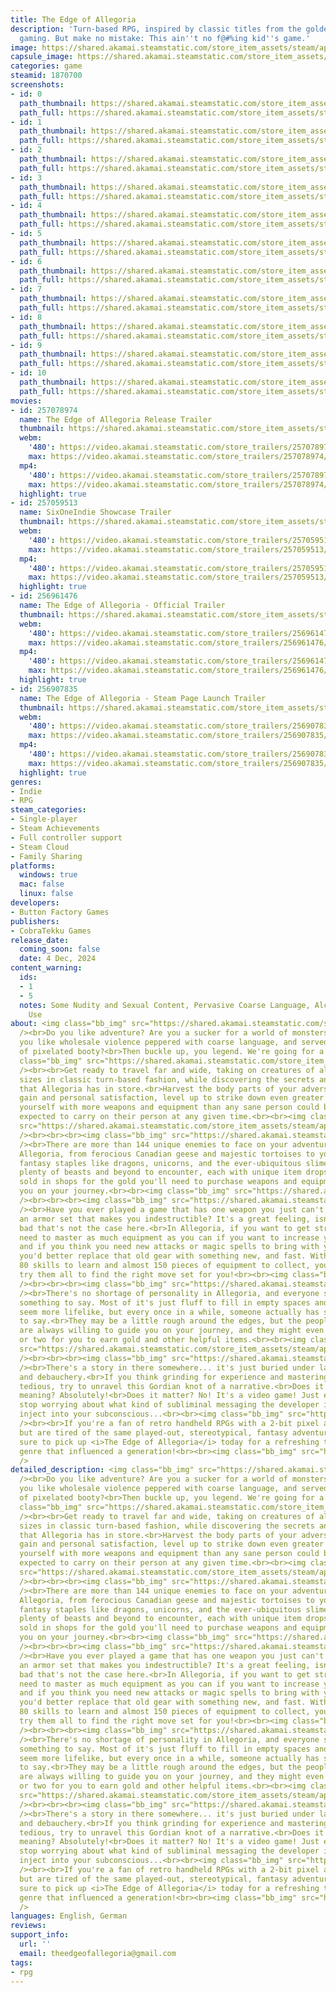 ```yaml
---
title: The Edge of Allegoria
description: 'Turn-based RPG, inspired by classic titles from the golden age of handheld
  gaming. But make no mistake: This ain''t no f@#%ing kid''s game.'
image: https://shared.akamai.steamstatic.com/store_item_assets/steam/apps/1870700/header.jpg?t=1733687338
capsule_image: https://shared.akamai.steamstatic.com/store_item_assets/steam/apps/1870700/4a20f62ce56a01c4f75d905db23ebd279e77f5f2/capsule_231x87.jpg?t=1733687338
categories: game
steamid: 1870700
screenshots:
- id: 0
  path_thumbnail: https://shared.akamai.steamstatic.com/store_item_assets/steam/apps/1870700/ss_bc5aa67ea677e2856c62b766aafa12ee5673d312.600x338.jpg?t=1733687338
  path_full: https://shared.akamai.steamstatic.com/store_item_assets/steam/apps/1870700/ss_bc5aa67ea677e2856c62b766aafa12ee5673d312.1920x1080.jpg?t=1733687338
- id: 1
  path_thumbnail: https://shared.akamai.steamstatic.com/store_item_assets/steam/apps/1870700/ss_6ffec3e0342a31ddb3f0ea2fb330b1fe4aa08460.600x338.jpg?t=1733687338
  path_full: https://shared.akamai.steamstatic.com/store_item_assets/steam/apps/1870700/ss_6ffec3e0342a31ddb3f0ea2fb330b1fe4aa08460.1920x1080.jpg?t=1733687338
- id: 2
  path_thumbnail: https://shared.akamai.steamstatic.com/store_item_assets/steam/apps/1870700/ss_1141632e5251c21fcda08b59260a39edf1407ad9.600x338.jpg?t=1733687338
  path_full: https://shared.akamai.steamstatic.com/store_item_assets/steam/apps/1870700/ss_1141632e5251c21fcda08b59260a39edf1407ad9.1920x1080.jpg?t=1733687338
- id: 3
  path_thumbnail: https://shared.akamai.steamstatic.com/store_item_assets/steam/apps/1870700/ss_5e66187469a946a948670f334891dd1026fe7107.600x338.jpg?t=1733687338
  path_full: https://shared.akamai.steamstatic.com/store_item_assets/steam/apps/1870700/ss_5e66187469a946a948670f334891dd1026fe7107.1920x1080.jpg?t=1733687338
- id: 4
  path_thumbnail: https://shared.akamai.steamstatic.com/store_item_assets/steam/apps/1870700/ss_3cfd62f67d6ec90f985da5ffc08ef7e4eb62d4b0.600x338.jpg?t=1733687338
  path_full: https://shared.akamai.steamstatic.com/store_item_assets/steam/apps/1870700/ss_3cfd62f67d6ec90f985da5ffc08ef7e4eb62d4b0.1920x1080.jpg?t=1733687338
- id: 5
  path_thumbnail: https://shared.akamai.steamstatic.com/store_item_assets/steam/apps/1870700/ss_818594ea8001d0bc129a3abe49e9413c14b3d6f3.600x338.jpg?t=1733687338
  path_full: https://shared.akamai.steamstatic.com/store_item_assets/steam/apps/1870700/ss_818594ea8001d0bc129a3abe49e9413c14b3d6f3.1920x1080.jpg?t=1733687338
- id: 6
  path_thumbnail: https://shared.akamai.steamstatic.com/store_item_assets/steam/apps/1870700/ss_39bed6040e302a4cfc525e9497916c1e24c82ea5.600x338.jpg?t=1733687338
  path_full: https://shared.akamai.steamstatic.com/store_item_assets/steam/apps/1870700/ss_39bed6040e302a4cfc525e9497916c1e24c82ea5.1920x1080.jpg?t=1733687338
- id: 7
  path_thumbnail: https://shared.akamai.steamstatic.com/store_item_assets/steam/apps/1870700/ss_a80b20abba09f9cc75d7f79af2d02b132023e5ab.600x338.jpg?t=1733687338
  path_full: https://shared.akamai.steamstatic.com/store_item_assets/steam/apps/1870700/ss_a80b20abba09f9cc75d7f79af2d02b132023e5ab.1920x1080.jpg?t=1733687338
- id: 8
  path_thumbnail: https://shared.akamai.steamstatic.com/store_item_assets/steam/apps/1870700/ss_e002a31a46805aef949ef0ea5b09a533860ce67a.600x338.jpg?t=1733687338
  path_full: https://shared.akamai.steamstatic.com/store_item_assets/steam/apps/1870700/ss_e002a31a46805aef949ef0ea5b09a533860ce67a.1920x1080.jpg?t=1733687338
- id: 9
  path_thumbnail: https://shared.akamai.steamstatic.com/store_item_assets/steam/apps/1870700/ss_8718c09efb0beeb690beb4512027d76d295d253a.600x338.jpg?t=1733687338
  path_full: https://shared.akamai.steamstatic.com/store_item_assets/steam/apps/1870700/ss_8718c09efb0beeb690beb4512027d76d295d253a.1920x1080.jpg?t=1733687338
- id: 10
  path_thumbnail: https://shared.akamai.steamstatic.com/store_item_assets/steam/apps/1870700/ss_6bb1339bb0fa490309e2f2a5937bb28486f4aaa8.600x338.jpg?t=1733687338
  path_full: https://shared.akamai.steamstatic.com/store_item_assets/steam/apps/1870700/ss_6bb1339bb0fa490309e2f2a5937bb28486f4aaa8.1920x1080.jpg?t=1733687338
movies:
- id: 257078974
  name: The Edge of Allegoria Release Trailer
  thumbnail: https://shared.akamai.steamstatic.com/store_item_assets/steam/apps/257078974/efdf0136d2b226e878bb6e426b94150a637211fc/movie_600x337.jpg?t=1733344560
  webm:
    '480': https://video.akamai.steamstatic.com/store_trailers/257078974/movie480_vp9.webm?t=1733344560
    max: https://video.akamai.steamstatic.com/store_trailers/257078974/movie_max_vp9.webm?t=1733344560
  mp4:
    '480': https://video.akamai.steamstatic.com/store_trailers/257078974/movie480.mp4?t=1733344560
    max: https://video.akamai.steamstatic.com/store_trailers/257078974/movie_max.mp4?t=1733344560
  highlight: true
- id: 257059513
  name: SixOneIndie Showcase Trailer
  thumbnail: https://shared.akamai.steamstatic.com/store_item_assets/steam/apps/257059513/a1ef2fbe9df3fd1022b75c77732df2919fe390fa/movie_600x337.jpg?t=1727439528
  webm:
    '480': https://video.akamai.steamstatic.com/store_trailers/257059513/movie480_vp9.webm?t=1727439528
    max: https://video.akamai.steamstatic.com/store_trailers/257059513/movie_max_vp9.webm?t=1727439528
  mp4:
    '480': https://video.akamai.steamstatic.com/store_trailers/257059513/movie480.mp4?t=1727439528
    max: https://video.akamai.steamstatic.com/store_trailers/257059513/movie_max.mp4?t=1727439528
  highlight: true
- id: 256961476
  name: The Edge of Allegoria - Official Trailer
  thumbnail: https://shared.akamai.steamstatic.com/store_item_assets/steam/apps/256961476/movie.293x165.jpg?t=1725360444
  webm:
    '480': https://video.akamai.steamstatic.com/store_trailers/256961476/movie480_vp9.webm?t=1725360444
    max: https://video.akamai.steamstatic.com/store_trailers/256961476/movie_max_vp9.webm?t=1725360444
  mp4:
    '480': https://video.akamai.steamstatic.com/store_trailers/256961476/movie480.mp4?t=1725360444
    max: https://video.akamai.steamstatic.com/store_trailers/256961476/movie_max.mp4?t=1725360444
  highlight: true
- id: 256907835
  name: The Edge of Allegoria - Steam Page Launch Trailer
  thumbnail: https://shared.akamai.steamstatic.com/store_item_assets/steam/apps/256907835/movie.293x165.jpg?t=1733342981
  webm:
    '480': https://video.akamai.steamstatic.com/store_trailers/256907835/movie480_vp9.webm?t=1733342981
    max: https://video.akamai.steamstatic.com/store_trailers/256907835/movie_max_vp9.webm?t=1733342981
  mp4:
    '480': https://video.akamai.steamstatic.com/store_trailers/256907835/movie480.mp4?t=1733342981
    max: https://video.akamai.steamstatic.com/store_trailers/256907835/movie_max.mp4?t=1733342981
  highlight: true
genres:
- Indie
- RPG
steam_categories:
- Single-player
- Steam Achievements
- Full controller support
- Steam Cloud
- Family Sharing
platforms:
  windows: true
  mac: false
  linux: false
developers:
- Button Factory Games
publishers:
- CobraTekku Games
release_date:
  coming_soon: false
  date: 4 Dec, 2024
content_warning:
  ids:
  - 1
  - 5
  notes: Some Nudity and Sexual Content, Pervasive Coarse Language, Alcohol and Drug
    Use
about: <img class="bb_img" src="https://shared.akamai.steamstatic.com/store_item_assets/steam/apps/1870700/extras/steam_headers1.png?t=1733687338"
  /><br>Do you like adventure? Are you a sucker for a world of monsters and magic?<br>Do
  you like wholesale violence peppered with coarse language, and served with a side
  of pixelated booty?<br>Then buckle up, you legend. We're going for a ride...<br><br><img
  class="bb_img" src="https://shared.akamai.steamstatic.com/store_item_assets/steam/apps/1870700/extras/CTA_smaller.png?t=1733687338"
  /><br><br>Get ready to travel far and wide, taking on creatures of all shapes and
  sizes in classic turn-based fashion, while discovering the secrets and adventures
  that Allegoria has in store.<br>Harvest the body parts of your adversaries for financial
  gain and personal satisfaction, level up to strike down even greater foes, and arm
  yourself with more weapons and equipment than any sane person could be reasonably
  expected to carry on their person at any given time.<br><br><img class="bb_img"
  src="https://shared.akamai.steamstatic.com/store_item_assets/steam/apps/1870700/extras/walking_around.gif?t=1733687338"
  /><br><br><br><img class="bb_img" src="https://shared.akamai.steamstatic.com/store_item_assets/steam/apps/1870700/extras/steam_headers2.png?t=1733687338"
  /><br>There are more than 144 unique enemies to face on your adventures through
  Allegoria, from ferocious Canadian geese and majestic tortoises to your bog-standard
  fantasy staples like dragons, unicorns, and the ever-ubiquitous slimes! There are
  plenty of beasts and beyond to encounter, each with unique item drops that can be
  sold in shops for the gold you'll need to purchase weapons and equipment to aid
  you on your journey.<br><br><img class="bb_img" src="https://shared.akamai.steamstatic.com/store_item_assets/steam/apps/1870700/extras/manticore_quake.gif?t=1733687338"
  /><br><br><br><img class="bb_img" src="https://shared.akamai.steamstatic.com/store_item_assets/steam/apps/1870700/extras/steam_headers3.png?t=1733687338"
  /><br>Have you ever played a game that has one weapon you just can't put down, or
  an armor set that makes you indestructible? It's a great feeling, isn't it?<br>Too
  bad that's not the case here.<br>In Allegoria, if you want to get stronger, you'll
  need to master as much equipment as you can if you want to increase your stats,
  and if you think you need new attacks or magic spells to bring with you into battle,
  you'd better replace that old gear with something new, and fast. With more than
  80 skills to learn and almost 150 pieces of equipment to collect, you'll want to
  try them all to find the right move set for you!<br><br><img class="bb_img" src="https://shared.akamai.steamstatic.com/store_item_assets/steam/apps/1870700/extras/weapon_inventory.gif?t=1733687338"
  /><br><br><br><img class="bb_img" src="https://shared.akamai.steamstatic.com/store_item_assets/steam/apps/1870700/extras/steam_headers4.png?t=1733687338"
  /><br>There's no shortage of personality in Allegoria, and everyone seems to have
  something to say. Most of it's just fluff to fill in empty spaces and make the world
  seem more lifelike, but every once in a while, someone actually has something useful
  to say.<br>They may be a little rough around the edges, but the people of Allegoria
  are always willing to guide you on your journey, and they might even have a quest
  or two for you to earn gold and other helpful items.<br><br><img class="bb_img"
  src="https://shared.akamai.steamstatic.com/store_item_assets/steam/apps/1870700/extras/lazy_sack_of_shit.gif?t=1733687338"
  /><br><br><br><img class="bb_img" src="https://shared.akamai.steamstatic.com/store_item_assets/steam/apps/1870700/extras/steam_headers5.png?t=1733687338"
  /><br>There's a story in there somewhere... it's just buried under layers of madness
  and debauchery.<br>If you think grinding for experience and mastering weapons is
  tedious, try to unravel this Gordian knot of a narrative.<br>Does it have a deeper
  meaning? Absolutely!<br>Does it matter? No! It's a video game! Just enjoy it and
  stop worrying about what kind of subliminal messaging the developer is trying to
  inject into your subconscious...<br><br><img class="bb_img" src="https://shared.akamai.steamstatic.com/store_item_assets/steam/apps/1870700/extras/opening_-_wyldelennon.gif?t=1733687338"
  /><br><br>If you're a fan of retro handheld RPGs with a 2-bit pixel art aesthetic
  but are tired of the same played-out, stereotypical, fantasy adventure, then be
  sure to pick up <i>The Edge of Allegoria</i> today for a refreshing take on the
  genre that influenced a generation!<br><br><img class="bb_img" src="https://shared.akamai.steamstatic.com/store_item_assets/steam/apps/1870700/extras/key_features.png?t=1733687338"
  />
detailed_description: <img class="bb_img" src="https://shared.akamai.steamstatic.com/store_item_assets/steam/apps/1870700/extras/steam_headers1.png?t=1733687338"
  /><br>Do you like adventure? Are you a sucker for a world of monsters and magic?<br>Do
  you like wholesale violence peppered with coarse language, and served with a side
  of pixelated booty?<br>Then buckle up, you legend. We're going for a ride...<br><br><img
  class="bb_img" src="https://shared.akamai.steamstatic.com/store_item_assets/steam/apps/1870700/extras/CTA_smaller.png?t=1733687338"
  /><br><br>Get ready to travel far and wide, taking on creatures of all shapes and
  sizes in classic turn-based fashion, while discovering the secrets and adventures
  that Allegoria has in store.<br>Harvest the body parts of your adversaries for financial
  gain and personal satisfaction, level up to strike down even greater foes, and arm
  yourself with more weapons and equipment than any sane person could be reasonably
  expected to carry on their person at any given time.<br><br><img class="bb_img"
  src="https://shared.akamai.steamstatic.com/store_item_assets/steam/apps/1870700/extras/walking_around.gif?t=1733687338"
  /><br><br><br><img class="bb_img" src="https://shared.akamai.steamstatic.com/store_item_assets/steam/apps/1870700/extras/steam_headers2.png?t=1733687338"
  /><br>There are more than 144 unique enemies to face on your adventures through
  Allegoria, from ferocious Canadian geese and majestic tortoises to your bog-standard
  fantasy staples like dragons, unicorns, and the ever-ubiquitous slimes! There are
  plenty of beasts and beyond to encounter, each with unique item drops that can be
  sold in shops for the gold you'll need to purchase weapons and equipment to aid
  you on your journey.<br><br><img class="bb_img" src="https://shared.akamai.steamstatic.com/store_item_assets/steam/apps/1870700/extras/manticore_quake.gif?t=1733687338"
  /><br><br><br><img class="bb_img" src="https://shared.akamai.steamstatic.com/store_item_assets/steam/apps/1870700/extras/steam_headers3.png?t=1733687338"
  /><br>Have you ever played a game that has one weapon you just can't put down, or
  an armor set that makes you indestructible? It's a great feeling, isn't it?<br>Too
  bad that's not the case here.<br>In Allegoria, if you want to get stronger, you'll
  need to master as much equipment as you can if you want to increase your stats,
  and if you think you need new attacks or magic spells to bring with you into battle,
  you'd better replace that old gear with something new, and fast. With more than
  80 skills to learn and almost 150 pieces of equipment to collect, you'll want to
  try them all to find the right move set for you!<br><br><img class="bb_img" src="https://shared.akamai.steamstatic.com/store_item_assets/steam/apps/1870700/extras/weapon_inventory.gif?t=1733687338"
  /><br><br><br><img class="bb_img" src="https://shared.akamai.steamstatic.com/store_item_assets/steam/apps/1870700/extras/steam_headers4.png?t=1733687338"
  /><br>There's no shortage of personality in Allegoria, and everyone seems to have
  something to say. Most of it's just fluff to fill in empty spaces and make the world
  seem more lifelike, but every once in a while, someone actually has something useful
  to say.<br>They may be a little rough around the edges, but the people of Allegoria
  are always willing to guide you on your journey, and they might even have a quest
  or two for you to earn gold and other helpful items.<br><br><img class="bb_img"
  src="https://shared.akamai.steamstatic.com/store_item_assets/steam/apps/1870700/extras/lazy_sack_of_shit.gif?t=1733687338"
  /><br><br><br><img class="bb_img" src="https://shared.akamai.steamstatic.com/store_item_assets/steam/apps/1870700/extras/steam_headers5.png?t=1733687338"
  /><br>There's a story in there somewhere... it's just buried under layers of madness
  and debauchery.<br>If you think grinding for experience and mastering weapons is
  tedious, try to unravel this Gordian knot of a narrative.<br>Does it have a deeper
  meaning? Absolutely!<br>Does it matter? No! It's a video game! Just enjoy it and
  stop worrying about what kind of subliminal messaging the developer is trying to
  inject into your subconscious...<br><br><img class="bb_img" src="https://shared.akamai.steamstatic.com/store_item_assets/steam/apps/1870700/extras/opening_-_wyldelennon.gif?t=1733687338"
  /><br><br>If you're a fan of retro handheld RPGs with a 2-bit pixel art aesthetic
  but are tired of the same played-out, stereotypical, fantasy adventure, then be
  sure to pick up <i>The Edge of Allegoria</i> today for a refreshing take on the
  genre that influenced a generation!<br><br><img class="bb_img" src="https://shared.akamai.steamstatic.com/store_item_assets/steam/apps/1870700/extras/key_features.png?t=1733687338"
  />
languages: English, German
reviews:
support_info:
  url: ''
  email: theedgeofallegoria@gmail.com
tags:
- rpg
---
```


